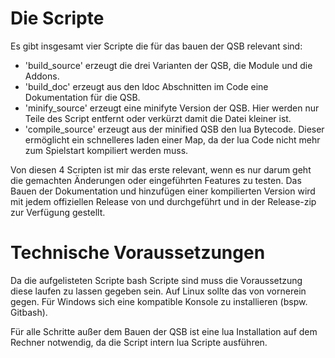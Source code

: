 # Die Scripte

Es gibt insgesamt vier Scripte die für das bauen der QSB relevant sind:
- 'build_source' erzeugt die drei Varianten der QSB, die Module und die Addons.
- 'build_doc' erzeugt aus den ldoc Abschnitten im Code eine Dokumentation für die QSB.
- 'minify_source' erzeugt eine minifyte Version der QSB.
Hier werden  nur Teile des Script entfernt oder verkürzt damit die Datei kleiner ist.
- 'compile_source' erzeugt aus der minified QSB den lua Bytecode.
Dieser ermöglicht ein schnelleres laden einer Map, da der lua Code nicht mehr zum Spielstart kompiliert werden muss.

Von diesen 4 Scripten ist mir das erste relevant, wenn es nur darum geht die gemachten Änderungen oder eingeführten Features zu testen.
Das Bauen der Dokumentation und hinzufügen einer kompilierten Version wird mit jedem offiziellen Release von und durchgeführt und in der Release-zip zur Verfügung gestellt.

# Technische Voraussetzungen

Da die aufgelisteten Scripte bash Scripte sind muss die Voraussetzung diese laufen zu lassen gegeben sein.
Auf Linux sollte das von vornerein gegen. Für Windows  sich eine kompatible Konsole zu installieren (bspw. Gitbash).

Für alle Schritte außer dem Bauen der QSB ist eine lua Installation auf dem Rechner notwendig, da die Script intern lua Scripte ausführen.
